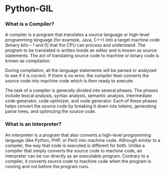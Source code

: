 # Python-GIL

### What is a Compiler?
A compiler is a program that translates a source language or high-level programming language (for example, Java, C++) into a target machine code (binary bits – 1 and 0) that the CPU can process and understand. The program to be translated is written inside an editor and is known as source statements. The act of translating source code to machine or binary code is known as compilation.

During compilation, all the language statements will be parsed or analyzed to see if it is correct.
If there is no error, the compiler then converts the source code into machine code which is then ready to execute.

The task of a compiler is generally divided into several phases. The phases include lexical analysis, syntax analysis, semantic analysis, intermediate code generator, code optimizer, and code generator. Each of these phases helps convert the source code by breaking it down into tokens, generating parse trees, and optimizing the source code.

### What is an Interpreter?
An interpreter is a program that also converts a high-level programming language  (like Python, PHP, or Perl) into machine code. Although similar to a compiler, the way that code is executed is different for both. Unlike a compiler that simply converts the source code to machine code, an interpreter can be run directly as an executable program. Contrary to a compiler, it converts source code to machine code when the program is running and not before the program runs.








